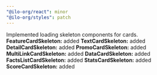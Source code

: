 ```yaml
---
"@ilo-org/react": minor
"@ilo-org/styles": patch
---
```


Implemented loading skeleton components for cards.
**FeatureCardSkeleton:** added
**TextCardSkeleton:** added
**DetailCardSkeleton:** added
**PromoCardSkeleton:** added
**MultiLinkCardSkeleton:** added
**DataCardSkeleton:** added
**FactsListCardSkeleton:** added
**StatsCardSkeleton:** added
**ScoreCardSkeleton:** added
